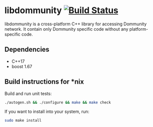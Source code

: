 # libdommunity [![Build Status](https://travis-ci.org/dommunity/dommunity.svg?branch=master)](https://travis-ci.org/dommunity/dommunity)

libdommunity is a cross-platform C++ library for accessing Dommunity network. It contain only Dommunity specific code without any platform-specific code.

## Dependencies

- C++17
- boost 1.67

## Build instructions for *nix

Build and run unit tests:

```sh
./autogen.sh && ./configure && make && make check
```

If you want to install into your system, run:

```sh
sudo make install
```

